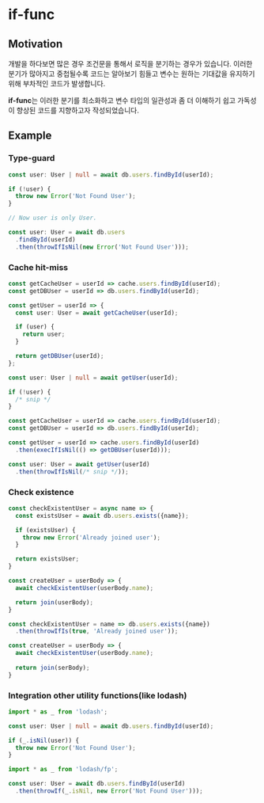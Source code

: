 # if-func

## Motivation

개발을 하다보면 많은 경우 조건문을 통해서 로직을 분기하는 경우가 있습니다. 이러한 분기가 많아지고 중첩될수록 코드는 알아보기 힘들고 변수는 원하는 기대값을 유지하기 위해 부차적인 코드가 발생합니다.

**if-func**는 이러한 분기를 최소화하고 변수 타입의 일관성과 좀 더 이해하기 쉽고 가독성이 향상된 코드를 지향하고자 작성되었습니다.

## Example

### Type-guard

```typescript
const user: User | null = await db.users.findById(userId);

if (!user) {
  throw new Error('Not Found User');
}

// Now user is only User.
```

```typescript
const user: User = await db.users
  .findById(userId)
  .then(throwIfIsNil(new Error('Not Found User')));
```

### Cache hit-miss

```typescript
const getCacheUser = userId => cache.users.findById(userId);
const getDBUser = userId => db.users.findById(userId);

const getUser = userId => {
  const user: User = await getCacheUser(userId);

  if (user) {
    return user;
  }

  return getDBUser(userId);
};

const user: User | null = await getUser(userId);

if (!user) {
  /* snip */
}
```

```typescript
const getCacheUser = userId => cache.users.findById(userId);
const getDBUser = userId => db.users.findById(userId);

const getUser = userId => cache.users.findById(userId)
  .then(execIfIsNil(() => getDBUser(userId)));

const user: User = await getUser(userId)
  .then(throwIfIsNil(/* snip */));
```

### Check existence

```typescript
const checkExistentUser = async name => {
  const existsUser = await db.users.exists({name});

  if (existsUser) {
    throw new Error('Already joined user');
  }

  return existsUser;
}

const createUser = userBody => {
  await checkExistentUser(userBody.name);

  return join(userBody);
}
```

```typescript
const checkExistentUser = name => db.users.exists({name})
  .then(throwIfIs(true, 'Already joined user'));

const createUser = userBody => {
  await checkExistentUser(userBody.name);
  
  return join(serBody);
}
```

### Integration other utility functions(like lodash)

```typescript
import * as _ from 'lodash';

const user: User | null = await db.users.findById(userId);

if (_.isNil(user)) {
  throw new Error('Not Found User');
}
```

```typescript
import * as _ from 'lodash/fp';

const user: User = await db.users.findById(userId)
  .then(throwIf(_.isNil, new Error('Not Found User')));
```

